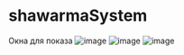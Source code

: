 # shawarmaSystem
Окна для показа
![image](https://user-images.githubusercontent.com/17744896/154225132-05e8a6a5-9a62-4944-a3de-43eb4dc89ca7.png)
![image](https://user-images.githubusercontent.com/17744896/154228137-5c508a94-58b5-4bb1-bf22-01240d7b5012.png)
![image](https://user-images.githubusercontent.com/17744896/154228213-974f807b-adb7-4a70-8e9b-eb9c4b40ed43.png)
